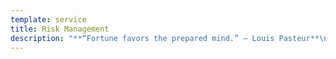 ```yaml
---
template: service
title: Risk Management
description: "**“Fortune favors the prepared mind.” – Louis Pasteur**\n\n\n\nMountain Wind’s Risk Management Division is an innovative provider of cost-effective risk management solutions.  With a team led by a uniquely qualified, experienced, and certified risk management professional and film producer, Mountain Wind offers an extensive list of risk management services.  \n\nWhether you need a consultation or comprehensive risk management program, we are here to help you protect your team, your business, and yourself.\n\n**There is more wisdom in prevention than curing. **\n\nServices include:\n\n•\tProactive Strategy Development, Management, and Guidance                               \n\n•\tRisk Mitigation\n\n•\tFight Choreography\n\n•\tScript & Pre-Production Consultation\n\n•\tOnsite Safety Consultation\n\n•\tLiaison with Regulatory Authorities\n\n•\tContingency Plans for Natural Disasters, Security, and Emergencies\n\n•\tSafety Programs\n\n•\tRisk Assessments\n\n•\tLocation Consultation\n\n•\tRoot Cause Analysis\n\n•\tJob Safety Analysis\n\n•\tHiring Practices\n\n•\tInsurance Consultation \n\n•\tAccident Investigation\n\n•\tPost-Injury Management\n\n•\tTransportation Assessment & Planning\n\n•\tManual Material Handling\n\n•\tIndustry Specific Ergonomics\n\n•\tWorking with untrained or inexperienced Crew\n\n•\tand more…"
---
```


